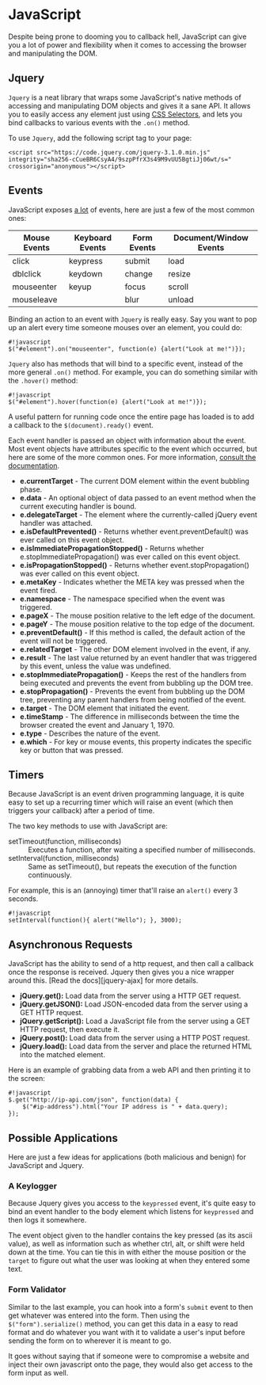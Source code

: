JavaScript
==========

Despite being prone to dooming you to callback hell, JavaScript can give you a
lot of power and flexibility when it comes to accessing the browser and
manipulating the DOM.


Jquery
------

`Jquery` is a neat library that wraps some JavaScript's native methods of
accessing and manipulating DOM objects and gives it a sane API. It allows you
to easily access any element just using [CSS Selectors][jquery-selectors], and
lets you bind callbacks to various events with the `.on()` method.

To use `Jquery`, add the following script tag to your page:

    <script src="https://code.jquery.com/jquery-3.1.0.min.js"
    integrity="sha256-cCueBR6CsyA4/9szpPfrX3s49M9vUU5BgtiJj06wt/s="
    crossorigin="anonymous"></script>


Events
------

JavaScript exposes [a lot][events] of events, here are just a few of the most
common ones:

<table class="table">
    <thead>
        <tr>
            <th>Mouse Events</th>
            <th>Keyboard Events</th>
            <th>Form Events</th>
            <th>Document/Window Events</th>
        </tr>
    </thead>
    <tbody>
        <tr>
            <td>click</td>
            <td>keypress</td>
            <td>submit</td>
            <td>load</td>
        </tr>
        <tr>
            <td>dblclick</td>
            <td>keydown</td>
            <td>change</td>
            <td>resize</td>
        </tr>
        <tr>
            <td>mouseenter</td>
            <td>keyup</td>
            <td>focus</td>
            <td>scroll</td>
        </tr>
        <tr>
            <td>mouseleave</td>
            <td></td>
            <td>blur</td>
            <td>unload</td>
        </tr>
    </tbody>
</table>

Binding an action to an event with `Jquery` is really easy. Say you want to pop
up an alert every time someone mouses over an element, you could do:

    #!javascript
    $("#element").on("mouseenter", function(e) {alert("Look at me!")});


`Jquery` also has methods that will bind to a specific event, instead of the
more general `.on()` method. For example, you can do something similar with the
`.hover()` method:

    #!javascript
    $("#element").hover(function(e) {alert("Look at me!")});

A useful pattern for running code once the entire page has loaded is to add a
callback to the `$(document).ready()` event.

Each event handler is passed an object with information about the event. Most
event objects have attributes specific to the event which occurred, but here
are some of the more common ones. For more information, [consult the
documentation][event-object].

- **e.currentTarget** - The current DOM element within the event bubbling phase.
- **e.data** - An optional object of data passed to an event method when the
  current executing handler is bound.
- **e.delegateTarget** - The element where the currently-called jQuery event
  handler was attached.
- **e.isDefaultPrevented()** - Returns whether event.preventDefault() was
  ever called on this event object.
- **e.isImmediatePropagationStopped()** - Returns whether
  e.stopImmediatePropagation() was ever called on this event object.
- **e.isPropagationStopped()** - Returns whether event.stopPropagation() was
  ever called on this event object.
- **e.metaKey** - Indicates whether the META key was pressed when the event
  fired.
- **e.namespace** - The namespace specified when the event was triggered.
- **e.pageX** - The mouse position relative to the left edge of the document.
- **e.pageY** - The mouse position relative to the top edge of the document.
- **e.preventDefault()** - If this method is called, the default action of
  the event will not be triggered.
- **e.relatedTarget** - The other DOM element involved in the event, if any.
- **e.result** - The last value returned by an event handler that was
  triggered by this event, unless the value was undefined.
- **e.stopImmediatePropagation()** - Keeps the rest of the handlers from
  being executed and prevents the event from bubbling up the DOM tree.
- **e.stopPropagation()** - Prevents the event from bubbling up the DOM tree,
  preventing any parent handlers from being notified of the event.
- **e.target** - The DOM element that initiated the event.
- **e.timeStamp** - The difference in milliseconds between the time the
  browser created the event and January 1, 1970.
- **e.type** - Describes the nature of the event.
- **e.which** - For key or mouse events, this property indicates the specific
  key or button that was pressed.


Timers
------

Because JavaScript is an event driven programming language, it is quite easy to
set up a recurring timer which will raise an event (which then triggers your
callback) after a period of time.

The two key methods to use with JavaScript are:

<dl>
    <dt>
        setTimeout(function, milliseconds)
    </dt>
    <dd>
        Executes a function, after waiting a specified number of milliseconds.
    </dd>
    <dt>
        setInterval(function, milliseconds)
    </dt>
    <dd>
        Same as setTimeout(), but repeats the execution of the function
        continuously.
    </dd>
</dl>

For example, this is an (annoying) timer that'll raise an `alert()` every 3
seconds.

    #!javascript
    setInterval(function(){ alert("Hello"); }, 3000);


Asynchronous Requests
---------------------

JavaScript has the ability to send of a http request, and then call a callback
once the response is received. Jquery then gives you a nice wrapper around
this. [Read the docs][jquery-ajax] for more details.

- **jQuery.get():** Load data from the server using a HTTP GET request.
- **jQuery.getJSON():** Load JSON-encoded data from the server using a GET 
  HTTP request.  
- **jQuery.getScript():** Load a JavaScript file from the server using a GET HTTP request, then
  execute it.
- **jQuery.post():** Load data from the server using a HTTP POST request.
- **jQuery.load():** Load data from the server and place the returned HTML into the 
   matched element.


Here is an example of grabbing data from a web API and then printing it to the
screen:

    #!javascript
    $.get("http://ip-api.com/json", function(data) {
        $("#ip-address").html("Your IP address is " + data.query);
    });


Possible Applications
---------------------

Here are just a few ideas for applications (both malicious and benign) for
JavaScript and Jquery.


### A Keylogger ###

Because Jquery gives you access to the `keypressed` event, it's quite easy to
bind an event handler to the body element which listens for `keypressed` and
then logs it somewhere.

The event object given to the handler contains the key pressed (as its ascii
value), as well as information such as whether ctrl, alt, or shift were held
down at the time. You can tie this in with either the mouse position or the
`target` to figure out what the user was looking at when they entered some
text.


### Form Validator ###

Similar to the last example, you can hook into a form's `submit` event to then
get whatever was entered into the form. Then using the `$("form").serialize()`
method, you can get this data in a easy to read format and do whatever you want
with it to validate a user's input before sending the form on to wherever it is
meant to go.

It goes without saying that if someone were to compromise a website and inject
their own javascript onto the page, they would also get access to the form
input as well.



[jquery-selectors]: http://www.w3schools.com/jquery/jquery_ref_selectors.asp
[events]: http://www.w3schools.com/jsref/dom_obj_event.asp
[event-object]: https://api.jquery.com/category/events/event-object/
[query-ajax]: https://api.jquery.com/category/ajax/shorthand-methods/
